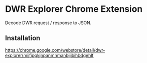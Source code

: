 # DWR Explorer Chrome Extension

Decode DWR request / response to JSON.

## Installation

https://chrome.google.com/webstore/detail/dwr-explorer/mijfipgkjnpanmnmanbjjibihbdgehlf
